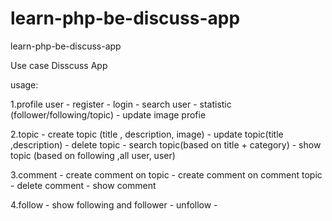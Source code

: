 # learn-php-be-discuss-app

learn-php-be-discuss-app

Use case Disscuss App

usage:

1.profile user - register - login - search user - statistic (follower/following/topic) - update image profie

2.topic - create topic (title , description, image) - update topic(title ,description) - delete topic - search topic(based on title + category) - show topic (based on following ,all user, user)

3.comment - create comment on topic - create comment on comment topic - delete comment - show comment

4.follow - show following and follower - unfollow -
